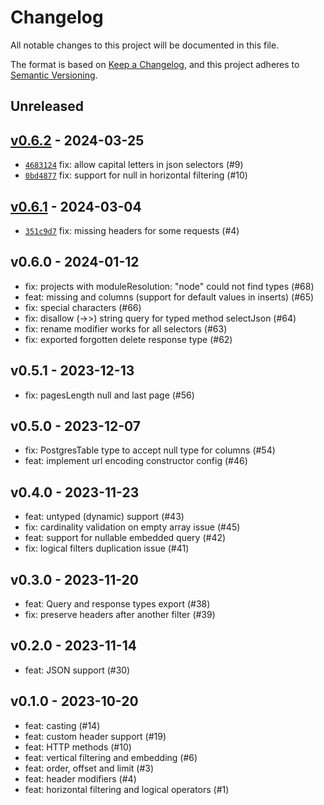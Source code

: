 # Changelog

All notable changes to this project will be documented in this file.

The format is based on [Keep a Changelog](https://keepachangelog.com/en/1.0.0/), and this project adheres to [Semantic Versioning](https://semver.org/spec/v2.0.0.html).

## Unreleased

## [v0.6.2](https://github.com/sassoftware/postgrest-client/releases/tag/v0.6.2) - 2024-03-25

- [`4683124`](https://github.com/sassoftware/postgrest-client/commit/4683124a2e35f8af32b8fbacc3573dd31fa1bb65) fix: allow capital letters in json selectors (#9)
- [`0bd4877`](https://github.com/sassoftware/postgrest-client/commit/0bd4877f157aa0662a7a1db40ee66e27b3e1fabf) fix: support for null in horizontal filtering (#10)

## [v0.6.1](https://github.com/sassoftware/postgrest-client/releases/tag/v0.6.1) - 2024-03-04

- [`351c9d7`](https://github.com/sassoftware/postgrest-client/commit/351c9d7f17a607133e494f6b6bad2dda36f81421) fix: missing headers for some requests (#4)

## v0.6.0 - 2024-01-12

- fix: projects with moduleResolution: "node" could not find types (#68)
- feat: missing and columns (support for default values in inserts) (#65)
- fix: special characters (#66)
- fix: disallow (->>) string query for typed method selectJson (#64)
- fix: rename modifier works for all selectors (#63)
- fix: exported forgotten delete response type (#62)

## v0.5.1 - 2023-12-13

- fix: pagesLength null and last page (#56)

## v0.5.0 - 2023-12-07

- fix: PostgresTable type to accept null type for columns (#54)
- feat: implement url encoding constructor config (#46)

## v0.4.0 - 2023-11-23

- feat: untyped (dynamic) support (#43)
- fix: cardinality validation on empty array issue (#45)
- feat: support for nullable embedded query (#42)
- fix: logical filters duplication issue (#41)

## v0.3.0 - 2023-11-20

- feat: Query and response types export (#38)
- fix: preserve headers after another filter (#39)

## v0.2.0 - 2023-11-14

- feat: JSON support (#30)

## v0.1.0 - 2023-10-20

- feat: casting (#14)
- feat: custom header support (#19)
- feat: HTTP methods (#10)
- feat: vertical filtering and embedding (#6)
- feat: order, offset and limit (#3)
- feat: header modifiers (#4)
- feat: horizontal filtering and logical operators (#1)
